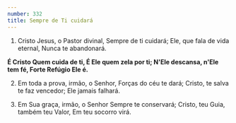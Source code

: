 ```yaml
---
number: 332
title: Sempre de Ti cuidará
---
```


1. Cristo Jesus, o Pastor divinal,
  Sempre de ti cuidará;
  Ele, que fala de vida eternal,
  Nunca te abandonará.

  __É Cristo Quem cuida de ti,
  É Ele quem zela por ti;
  N'Ele descansa, n'Ele tem fé,
  Forte Refúgio Ele é.__

2. Em toda a prova, irmão, o Senhor,
  Forças do céu te dará;
  Cristo, te salva te faz vencedor;
  Ele jamais falhará.

3. Em Sua graça, irmão, o Senhor
  Sempre te conservará;
  Cristo, teu Guia, também teu Valor,
  Em teu socorro virá.
